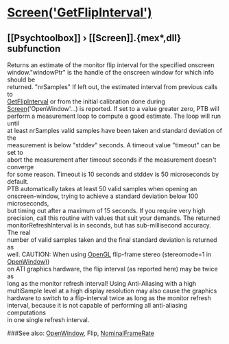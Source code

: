 # [Screen('GetFlipInterval')](Screen-GetFlipInterval) 
## [[Psychtoolbox]] &#8250; [[Screen]].{mex*,dll} subfunction


Returns an estimate of the monitor flip interval for the specified onscreen  
window."windowPtr" is the handle of the onscreen window for which info should be  
returned. "nrSamples" If left out, the estimated interval from previous calls to  
[GetFlipInterval](GetFlipInterval) or from the initial calibration done during  
[Screen](Screen)('OpenWindow'...) is reported. If set to a value greater zero, PTB will  
perform a measurement loop to compute a good estimate. The loop will run until  
at least nrSamples valid samples have been taken and standard deviation of the  
measurement is below "stddev" seconds. A timeout value "timeout" can be set to  
abort the measurement after timeout seconds if the measurement doesn't converge  
for some reason. Timeout is 10 seconds and stddev is 50 microseconds by default.  
PTB automatically takes at least 50 valid samples when opening an  
onscreen-window, trying to achieve a standard deviation below 100 microseconds,  
but timing out after a maximum of 15 seconds. If you require very high  
precision, call this routine with values that suit your demands. The returned  
monitorRefreshInterval is in seconds, but has sub-millisecond accuracy. The real  
number of valid samples taken and the final standard deviation is returned as  
well. CAUTION: When using [OpenGL](OpenGL) flip-frame stereo (stereomode=1 in [OpenWindow)](OpenWindow))  
on ATI graphics hardware, the flip interval (as reported here) may be twice as  
long as the monitor refresh interval! Using Anti-Aliasing with a high  
multiSample level at a high display resolution may also cause the graphics  
hardware to switch to a flip-interval twice as long as the monitor refresh  
interval, because it is not capable of performing all anti-aliasing computations  
in one single refresh interval.   


###See also:
[OpenWindow](Screen-OpenWindow), Flip, [NominalFrameRate](Screen-NominalFrameRate)
